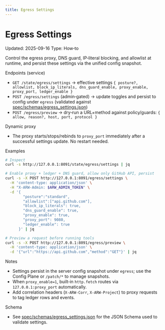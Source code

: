 ```yaml
---
title: Egress Settings
---
```


# Egress Settings
Updated: 2025-09-16
Type: How‑to

Control the egress proxy, DNS guard, IP‑literal blocking, and allowlist at runtime, and persist these settings via the unified config snapshot.

Endpoints (service)
- `GET /state/egress/settings` → effective settings `{ posture?, allowlist, block_ip_literals, dns_guard_enable, proxy_enable, proxy_port, ledger_enable }`
- `POST /egress/settings` (admin‑gated) → update toggles and persist to config under `egress` (validated against [spec/schemas/egress_settings.json](https://github.com/t3hw00t/ARW/blob/main/spec/schemas/egress_settings.json))
- `POST /egress/preview` → dry‑run a URL+method against policy/guards: `{ allow, reason?, host, port, protocol }`

Dynamic proxy
- The proxy starts/stops/rebinds to `proxy_port` immediately after a successful settings update. No restart needed.

Examples
```bash
# Inspect
curl -s http://127.0.0.1:8091/state/egress/settings | jq

# Enable proxy + ledger + DNS guard, allow only GitHub API, persist
curl -s -X POST http://127.0.0.1:8091/egress/settings \
  -H 'content-type: application/json' \
  -H "X-ARW-Admin: $ARW_ADMIN_TOKEN" \
  -d '{
        "posture":"standard",
        "allowlist":["api.github.com"],
        "block_ip_literals": true,
        "dns_guard_enable": true,
        "proxy_enable": true,
        "proxy_port": 9080,
        "ledger_enable": true
      }' | jq

# Preview a request before running tools
curl -s -X POST http://127.0.0.1:8091/egress/preview \
  -H 'content-type: application/json' \
  -d '{"url":"https://api.github.com","method":"GET"}' | jq
```

Notes
- Settings persist in the server config snapshot under `egress`; use the Config Plane or `/patch/*` to manage snapshots.
- When `proxy_enable=1`, built‑in `http.fetch` routes via `127.0.0.1:proxy_port` automatically.
- Add correlation headers (`X-ARW-Corr`, `X-ARW-Project`) to proxy requests to tag ledger rows and events.

Schema
- See [spec/schemas/egress_settings.json](https://github.com/t3hw00t/ARW/blob/main/spec/schemas/egress_settings.json) for the JSON Schema used to validate settings.
